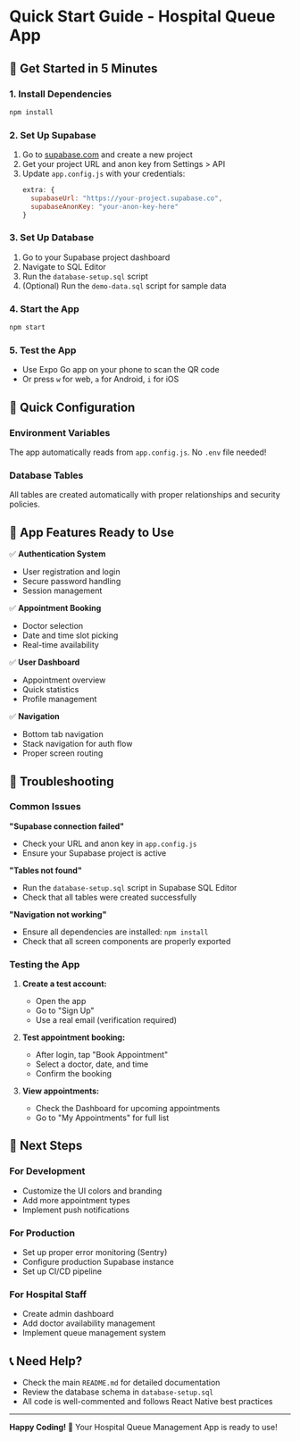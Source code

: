 # Quick Start Guide - Hospital Queue App

## 🚀 Get Started in 5 Minutes

### 1. Install Dependencies
```bash
npm install
```

### 2. Set Up Supabase
1. Go to [supabase.com](https://supabase.com) and create a new project
2. Get your project URL and anon key from Settings > API
3. Update `app.config.js` with your credentials:
   ```javascript
   extra: {
     supabaseUrl: "https://your-project.supabase.co",
     supabaseAnonKey: "your-anon-key-here"
   }
   ```

### 3. Set Up Database
1. Go to your Supabase project dashboard
2. Navigate to SQL Editor
3. Run the `database-setup.sql` script
4. (Optional) Run the `demo-data.sql` script for sample data

### 4. Start the App
```bash
npm start
```

### 5. Test the App
- Use Expo Go app on your phone to scan the QR code
- Or press `w` for web, `a` for Android, `i` for iOS

## 🔧 Quick Configuration

### Environment Variables
The app automatically reads from `app.config.js`. No `.env` file needed!

### Database Tables
All tables are created automatically with proper relationships and security policies.

## 📱 App Features Ready to Use

✅ **Authentication System**
- User registration and login
- Secure password handling
- Session management

✅ **Appointment Booking**
- Doctor selection
- Date and time slot picking
- Real-time availability

✅ **User Dashboard**
- Appointment overview
- Quick statistics
- Profile management

✅ **Navigation**
- Bottom tab navigation
- Stack navigation for auth flow
- Proper screen routing

## 🐛 Troubleshooting

### Common Issues

**"Supabase connection failed"**
- Check your URL and anon key in `app.config.js`
- Ensure your Supabase project is active

**"Tables not found"**
- Run the `database-setup.sql` script in Supabase SQL Editor
- Check that all tables were created successfully

**"Navigation not working"**
- Ensure all dependencies are installed: `npm install`
- Check that all screen components are properly exported

### Testing the App

1. **Create a test account:**
   - Open the app
   - Go to "Sign Up"
   - Use a real email (verification required)

2. **Test appointment booking:**
   - After login, tap "Book Appointment"
   - Select a doctor, date, and time
   - Confirm the booking

3. **View appointments:**
   - Check the Dashboard for upcoming appointments
   - Go to "My Appointments" for full list

## 🚀 Next Steps

### For Development
- Customize the UI colors and branding
- Add more appointment types
- Implement push notifications

### For Production
- Set up proper error monitoring (Sentry)
- Configure production Supabase instance
- Set up CI/CD pipeline

### For Hospital Staff
- Create admin dashboard
- Add doctor availability management
- Implement queue management system

## 📞 Need Help?

- Check the main `README.md` for detailed documentation
- Review the database schema in `database-setup.sql`
- All code is well-commented and follows React Native best practices

---

**Happy Coding! 🎉**
Your Hospital Queue Management App is ready to use!
